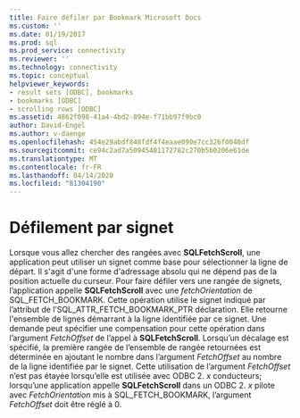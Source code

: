 ```yaml
---
title: Faire défiler par Bookmark Microsoft Docs
ms.custom: ''
ms.date: 01/19/2017
ms.prod: sql
ms.prod_service: connectivity
ms.reviewer: ''
ms.technology: connectivity
ms.topic: conceptual
helpviewer_keywords:
- result sets [ODBC], bookmarks
- bookmarks [ODBC]
- scrolling rows [ODBC]
ms.assetid: 4862f098-41a4-4bd2-894e-f71bb97f9bc0
author: David-Engel
ms.author: v-daenge
ms.openlocfilehash: 454e29abdf848fdf4f4eaae090e7cc326f0048df
ms.sourcegitcommit: ce94c2ad7a50945481172782c270b5b0206e61de
ms.translationtype: MT
ms.contentlocale: fr-FR
ms.lasthandoff: 04/14/2020
ms.locfileid: "81304190"
---
```

# <a name="scrolling-by-bookmark"></a>Défilement par signet
Lorsque vous allez chercher des rangées avec **SQLFetchScroll**, une application peut utiliser un signet comme base pour sélectionner la ligne de départ. Il s'agit d'une forme d'adressage absolu qui ne dépend pas de la position actuelle du curseur. Pour faire défiler vers une rangée de signets, l’application appelle **SQLFetchScroll** avec une *fetchOrientation* de SQL_FETCH_BOOKMARK. Cette opération utilise le signet indiqué par l’attribut de l’SQL_ATTR_FETCH_BOOKMARK_PTR déclaration. Elle retourne l'ensemble de lignes démarrant à la ligne identifiée par ce signet. Une demande peut spécifier une compensation pour cette opération dans l’argument *FetchOffset* de l’appel à **SQLFetchScroll**. Lorsqu’un décalage est spécifié, la première rangée de l’ensemble de rangée retournées est déterminée en ajoutant le nombre dans l’argument *FetchOffset* au nombre de la ligne identifiée par le signet. Cette utilisation de l’argument *FetchOffset* n’est pas étayée lorsqu’elle est utilisée avec ODBC 2. *x* conducteurs; lorsqu’une application appelle **SQLFetchScroll** dans un ODBC 2. *x* pilote avec *FetchOrientation* mis à SQL_FETCH_BOOKMARK, l’argument *FetchOffset* doit être réglé à 0.
